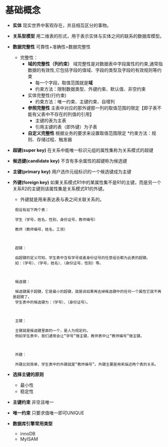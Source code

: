 # 基础概念
* **实体** 现实世界中客观存在，并且相互区分的事物。
* **关系型模型** 用二维表的形式，用于表示实体与实体之间的联系的数据库模型。
* **数据完整性** 可靠性+准确性=数据完整性
  * 完整性：
    * **域的完整性（列约束）**  域完整性是对数据表中字段属性的约束,通常指数据的有效性,它包括字段的值域、字段的类型及字段的有效规则等约束
      * 每一个字段，取值范围就是**域**
      * 约束方法：限制数据类型、外键约束、默认值、非空约束
    * 实体完整性(行约束)
      * 约束方法：唯一约束、主键约束、自增列
    * **参照完整性**  主表中对应的那外键那一列的取值范围的限定【即子表不能有父表中不存在的列值的引用】
      * 主键的表为主表
      * 引用主键的表（即外键）为子表
    * **自定义完整性** 根据业务的要求来设置取值范围限定
      *约束方法：规则、存储过程、触发器
* **超键(super key)** 在关系中能唯一标识元组的属性集称为关系模式的超键
* **候选键(candidate key)** 不含有多余属性的超键称为候选键
* **主键(primary key)** 用户选作元组标识的一个候选键成为主键
* **外键(foreign key)** 如果关系模式R1中的某属性集不是R1的主键，而是另一个关系R2的主键则该属性集是关系模式R1的外键。
  * 外键就是用来表达表与表之间关联关系的。
  ```
   假设有如下两个表：

   学生（学号，姓名，性别，身份证号，教师编号）

   教师（教师编号，姓名，工资）



   超键：

   由超键的定义可知，学生表中含有学号或者身份证号的任意组合都为此表的超键。
   如：（学号）、（学号，姓名）、（身份证号，性别）等。



   候选键：

   候选键属于超键，它是最小的超键，就是说如果再去掉候选键中的任何一个属性它就不再是超键了。
   学生表中的候选键为：（学号）、（身份证号）。



   主键：

   主键就是候选键里面的一个，是人为规定的。
   例如学生表中，我们通常会让“学号”做主键，教师表中让“教师编号”做主键。



   外键：

   外键比较简单，学生表中的外键就是“教师编号”。外键主要是用来描述两个表的关系。
  ```

* **选择主键的原则**
  * 最小性
  * 稳定性

* **主键约束** 非空且唯一
* **唯一约束** 只要求值唯一即可UNIQUE
* **数据库引擎常用类型**
  *  innoDB
  *  MyISAM
